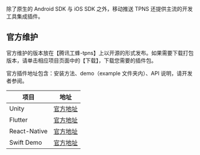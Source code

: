 除了原生的 Android SDK 与 iOS SDK 之外，移动推送 TPNS 还提供主流的开发工具集成插件。

## 官方维护
官方维护的版本放在【腾讯工蜂-tpns】上以开源的形式发布。如果需要下载打包版本，请单击相应项目页面中的【下载】，下载您需要的插件包。

官方插件地址包含：安装方法、demo（example 文件夹内）、API 说明，请开发者参阅。


| 项目 | 地址 | 
|---------|---------|
| Unity | [官方地址](https://git.code.tencent.com/tpns/TPNS-Unity-Plugin) | 
| Flutter | [官方地址](https://github.com/TencentCloud/TPNS-Flutter-Plugin) | 
| React-Native | [官方地址](https://git.code.tencent.com/tpns/TPNS-RN-Plugin.git) | 
| Swift Demo | [官方地址](https://git.code.tencent.com/tpns/TPNS-Demo-Swift.git) | 
